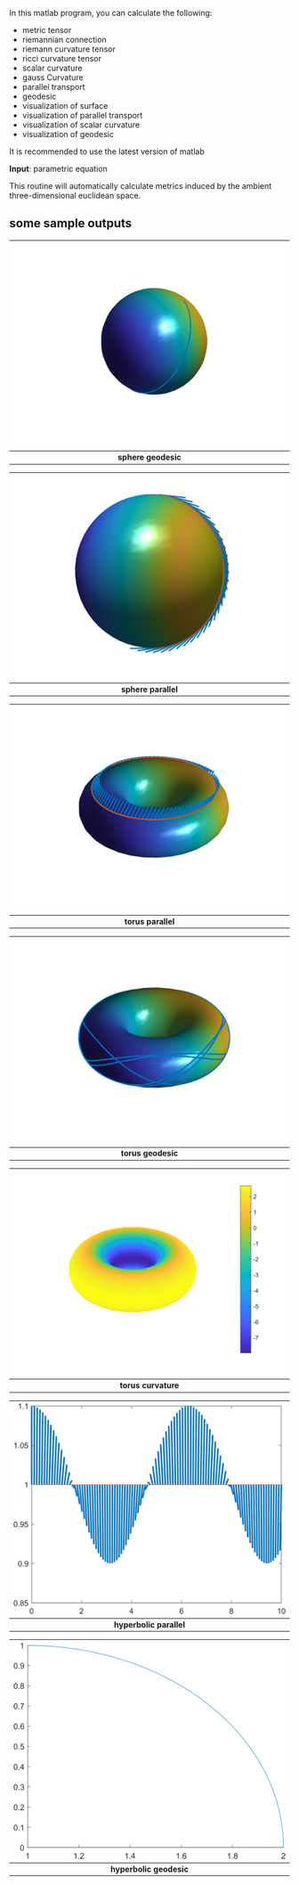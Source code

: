 In this matlab program, you can calculate the following:

 - metric tensor
 - riemannian connection
 - riemann curvature tensor
 - ricci curvature tensor
 - scalar curvature
 - gauss Curvature
 - parallel transport
 - geodesic
 - visualization of surface
 - visualization of parallel transport
 - visualization of scalar curvature
 - visualization of geodesic

It is recommended to use the latest version of matlab

 **Input**: parametric equation
 
 
This routine will automatically calculate metrics induced by the ambient three-dimensional euclidean space.
## some sample outputs
|![](images/sphere_geodesic.png)|
|:----:|
|**sphere geodesic**|

|![](images/sphere_parallel.png)|
|:----:|
|**sphere parallel**|

|![](images/torus_parallel.png)|
|:----:|
|**torus parallel**|

|![](images/torus_geodesic.png)|
|:----:|
|**torus geodesic**|

|![](images/torus_curvature.png)|
|:----:|
|**torus curvature**|

|![](images/hyperbolic_parallel.png)|
|:----:|
|**hyperbolic parallel**|

|![](images/hyperbolic_geodesic.png)|
|:----:|
|**hyperbolic geodesic**|








